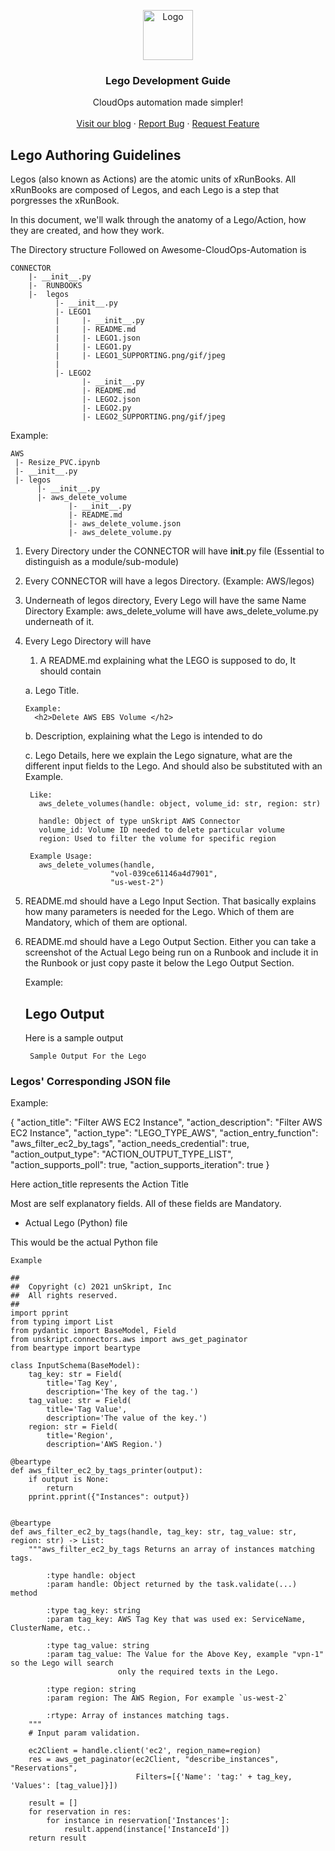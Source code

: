 
<p align="center">
  <a href="https://github.com/unskript/Awesome-CloudOps-Automation">
    <img src="https://unskript.com/assets/favicon.png" alt="Logo" width="80" height="80">
  </a>
<p align="center">
  <h3 align="center">Lego Development Guide</h3>
  <p align="center">
    CloudOps automation made simpler!
    <br />
    <br />
    <a href="https://medium.com/unskript">Visit our blog</a>
    ·
    <a href="https://github.com/unskript/Awesome-CloudOps-Automation/issues/new?assignees=&labels=&template=bug_report.md&title=">Report Bug</a>
    ·
    <a href="https://github.com/unskript/Awesome-CloudOps-Automation/issues/new?assignees=&labels=&template=feature_request.md&title=">Request Feature</a>
  </p>
</p>


## Lego Authoring Guidelines

Legos (also known as Actions) are the atomic units of xRunBooks.  All xRunBooks are composed of Legos, and each Lego is a step that porgresses the xRunBook.

In this document, we'll walk through the anatomy of a Lego/Action, how they are created, and how they work.

The Directory structure Followed on Awesome-CloudOps-Automation is 

```
CONNECTOR
    |- __init__.py
    |-  RUNBOOKS 
    |-  legos
          |- __init__.py
          |- LEGO1
          |     |- __init__.py
          |     |- README.md
          |     |- LEGO1.json 
          |     |- LEGO1.py
          |     |- LEGO1_SUPPORTING.png/gif/jpeg 
          | 
          |- LEGO2
                |- __init__.py
                |- README.md
                |- LEGO2.json
                |- LEGO2.py
                |- LEGO2_SUPPORTING.png/gif/jpeg 
```          
          
          
Example:
```
AWS
 |- Resize_PVC.ipynb
 |- __init__.py
 |- legos
      |- __init__.py
      |- aws_delete_volume
             |- __init__.py
             |- README.md
             |- aws_delete_volume.json
             |- aws_delete_volume.py

```
 1. Every Directory under the CONNECTOR will have __init__.py file (Essential to distinguish as a module/sub-module)

 2. Every CONNECTOR will have a legos Directory. (Example: AWS/legos)

 3. Underneath of legos directory, Every Lego will have the same Name Directory Example: aws_delete_volume will have aws_delete_volume.py underneath of it. 

 4. Every Lego Directory will have 

    1. A README.md explaining what the LEGO is supposed to do, It should contain

      a. Lego Title. 
      
        Example:
          <h2>Delete AWS EBS Volume </h2>

      b. Description,  explaining what the Lego is intended to do

      c. Lego Details,  here we explain the Lego signature, what are the different input fields to the Lego. And should also be substituted with an Example. 

         Like:
           aws_delete_volumes(handle: object, volume_id: str, region: str)

           handle: Object of type unSkript AWS Connector
           volume_id: Volume ID needed to delete particular volume
           region: Used to filter the volume for specific region
        
         Example Usage:
           aws_delete_volumes(handle,
                           "vol-039ce61146a4d7901",
                           "us-west-2")
    
 5. README.md should have a Lego Input Section. That basically explains how many parameters is needed for the Lego. Which of them are Mandatory, which of them are optional. 

 6. README.md should have a Lego Output Section. Either you can take a screenshot of the Actual Lego being run on a Runbook and include it in the Runbook or just copy paste it below the Lego Output Section. 

     Example: 
     ## Lego Output
     Here is a sample output
       ```
        Sample Output For the Lego
       ```

###  Legos' Corresponding JSON file

Example:

{
    "action_title": "Filter AWS EC2 Instance",
    "action_description": "Filter AWS EC2 Instance",
    "action_type": "LEGO_TYPE_AWS",
    "action_entry_function": "aws_filter_ec2_by_tags",
    "action_needs_credential": true,
    "action_output_type": "ACTION_OUTPUT_TYPE_LIST",
    "action_supports_poll": true,
    "action_supports_iteration": true
  }
  

Here action_title represents the Action Title

Most are self explanatory fields. All of these fields are Mandatory.

* Actual Lego (Python) file

This would be the actual Python file

    Example

    ##
    ##  Copyright (c) 2021 unSkript, Inc
    ##  All rights reserved.
    ##
    import pprint
    from typing import List
    from pydantic import BaseModel, Field
    from unskript.connectors.aws import aws_get_paginator
    from beartype import beartype

    class InputSchema(BaseModel):
        tag_key: str = Field(
            title='Tag Key',
            description='The key of the tag.')
        tag_value: str = Field(
            title='Tag Value',
            description='The value of the key.')
        region: str = Field(
            title='Region',
            description='AWS Region.')

    @beartype
    def aws_filter_ec2_by_tags_printer(output):
        if output is None:
            return
        pprint.pprint({"Instances": output})


    @beartype
    def aws_filter_ec2_by_tags(handle, tag_key: str, tag_value: str, region: str) -> List:
        """aws_filter_ec2_by_tags Returns an array of instances matching tags.

            :type handle: object
            :param handle: Object returned by the task.validate(...) method

            :type tag_key: string
            :param tag_key: AWS Tag Key that was used ex: ServiceName, ClusterName, etc..

            :type tag_value: string
            :param tag_value: The Value for the Above Key, example "vpn-1" so the Lego will search
                            only the required texts in the Lego.
            
            :type region: string
            :param region: The AWS Region, For example `us-west-2`

            :rtype: Array of instances matching tags.
        """
        # Input param validation.

        ec2Client = handle.client('ec2', region_name=region)
        res = aws_get_paginator(ec2Client, "describe_instances", "Reservations",
                                Filters=[{'Name': 'tag:' + tag_key, 'Values': [tag_value]}])

        result = []
        for reservation in res:
            for instance in reservation['Instances']:
                result.append(instance['InstanceId'])
        return result



